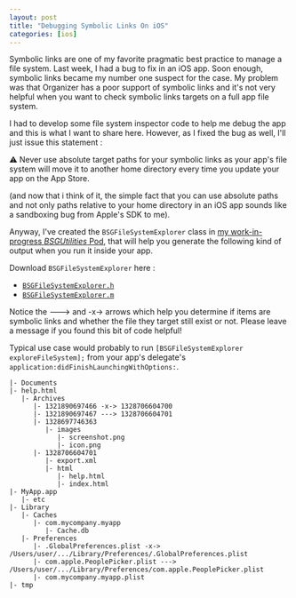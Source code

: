 ```yaml
---
layout: post
title: "Debugging Symbolic Links On iOS"
categories: [ios]
---
```


Symbolic links are one of my favorite pragmatic best practice to manage a file
system. Last week, I had a bug to fix in an iOS app. Soon enough, symbolic links
became my number one suspect for the case. My problem was that Organizer has a
poor support of symbolic links and it's not very helpful when you want to check
symbolic links targets on a full app file system.

I had to develop some file system inspector code to help me debug the app and
this is what I want to share here. However, as I fixed the bug as well, I'll
just issue this statement :

⚠️ Never use absolute target paths for your symbolic links as your app's file
system will move it to another home directory every time you update your app on
the App Store.

(and now that i think of it, the simple fact that you can use absolute paths and
not only paths relative to your home directory in an iOS app sounds like a
sandboxing bug from Apple's SDK to me).

Anyway, I've created the `BSGFileSystemExplorer` class in [my work-in-progress
_BSGUtilities_ Pod][bsgutilities], that will help you generate the following
kind of output when you run it inside your app.

Download `BSGFileSystemExplorer` here :

- [`BSGFileSystemExplorer.h`][doth]
- [`BSGFileSystemExplorer.m`][dotm]

Notice the ---&gt; and -x-&gt; arrows which help you determine if items are
symbolic links and whether the file they target still exist or not. Please leave
a message if you found this bit of code helpful!

Typical use case would probably to run
`[BSGFileSystemExplorer exploreFileSystem];` from your app's delegate's
`application:didFinishLaunchingWithOptions:`.

```
|- Documents
|- help.html
   |- Archives
      |- 1321890697466 -x-> 1328706604700
      |- 1321890697467 ---> 1328706604701
      |- 1328697746363
         |- images
            |- screenshot.png
            |- icon.png
      |- 1328706604701
         |- export.xml
         |- html
            |- help.html
            |- index.html
|- MyApp.app
   |- etc
|- Library
   |- Caches
      |- com.mycompany.myapp
         |- Cache.db
   |- Preferences
      |- .GlobalPreferences.plist -x-> /Users/user/.../Library/Preferences/.GlobalPreferences.plist
      |- com.apple.PeoplePicker.plist ---> /Users/user/.../Library/Preferences/com.apple.PeoplePicker.plist
      |- com.mycompany.myapp.plist
|- tmp
```

[bsgutilities]: https://github.com/Bootstragram/BSGUtilities/
[doth]:
  https://github.com/Bootstragram/BSGUtilities/blob/master/Pod/Classes/FileSystemUtils/BSGFileSystemExplorer.h
[dotm]:
  https://github.com/Bootstragram/BSGUtilities/blob/master/Pod/Classes/FileSystemUtils/BSGFileSystemExplorer.m
